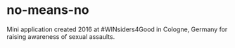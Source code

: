 # no-means-no
Mini application created 2016 at #WINsiders4Good in Cologne, Germany for raising awareness of sexual assaults.
